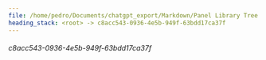 ```yaml
---
file: /home/pedro/Documents/chatgpt_export/Markdown/Panel Library Tree Widgets.md
heading_stack: <root> -> c8acc543-0936-4e5b-949f-63bdd17ca37f
---
```

###### c8acc543-0936-4e5b-949f-63bdd17ca37f
